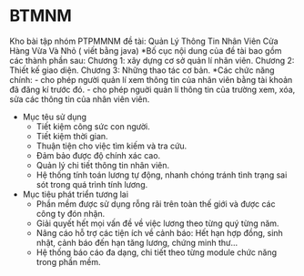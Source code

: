 ﻿# BTMNM
Kho bài tập nhóm PTPMMNM đề tài: Quản Lý Thông Tin Nhân Viên Cửa Hàng Vừa Và Nhỏ ( viết bằng java)
*Bố cục nội dung của đề tài bao gồm các thành phần sau: Chương 1: xây dựng cơ sở quản lí nhân viên. Chương 2: Thiết kế giao diện.   Chương 3: Những thao tác cơ bản.
*Các chức năng chính:
	- cho phép người quản lí xem thông tin của nhân viên bằng tài khoản đã đăng kí trước đó.
	- cho phép nguời quản lí thông tin của trường xem, xóa, sửa các thông tin của nhân viên viên.
* Mục têu sử dụng
	- Tiết kiệm công sức con người.
	- Tiết kiệm thời gian.
	- Thuận tiện cho việc tìm kiếm và tra cứu.
	- Đảm bảo được độ chính xác cao.
	- Quản lý chi tiết thông tin nhân viên.
	- Hệ thống tính toán lương tự động, nhanh chóng tránh tình trạng sai sót trong quá trình tính lương.
* Mục tiêu phát triển tương lai
	- Phần mềm được sử dụng rỗng rãi trên toàn thế giới và được các công ty đón nhận.
	- Giải quyết hết mọi vấn đề về việc lương theo từng quý từng năm.
	- Nâng cáo hỗ trợ các tiện ích về cảnh báo: Hết hạn hợp đồng, sinh nhật, cảnh báo đến hạn tăng lương, chứng minh thư…
	- Hệ thống báo cáo đa dạng, chi tiết theo từng module chức năng trong phần mềm.
